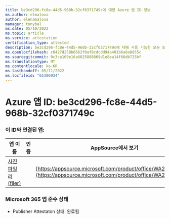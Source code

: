 ```yaml
---
title: be3cd296-fc8e-44d5-968b-32cf0371749c에 대한 Azure 앱 ID 정보
ms.author: elmalova
author: elenamalova
manager: tonybal
ms.date: 05/10/2022
ms.topic: article
ms.service: attestation
certification_type: attested
description: be3cd296-fc8e-44d5-968b-32cf0371749c에 대해 사용 가능한 모든 보안 및 규정 준수 정보입니다.
ms.openlocfilehash: c0427d258b6662f0af8cdcdd94a401b6a8a8855c
ms.sourcegitcommit: 0c3ca169e16a6825888669d1e8ea14f66db725bf
ms.translationtype: MT
ms.contentlocale: ko-KR
ms.lasthandoff: 05/11/2022
ms.locfileid: "65306934"
---
```

# <a name="azure-app-id-be3cd296-fc8e-44d5-968b-32cf0371749c"></a>Azure 앱 ID: be3cd296-fc8e-44d5-968b-32cf0371749c


### <a name="apps-associated-with-this-id"></a>이 ID와 연결된 앱:
| **앱 이름** | **인증** | **AppSource에서 보기** |
|--------------|---------------|-----------------------|
| [사진 파일러(filer)](../forward/WA200003881.md) |  | [https://appsource.microsoft.com/product/office/WA200003881](https://appsource.microsoft.com/product/office/WA200003881) |

### <a name="microsoft-365-app-compliance-status"></a>Microsoft 365 앱 준수 상태
- Publisher Attestaton 상태: 완료됨
